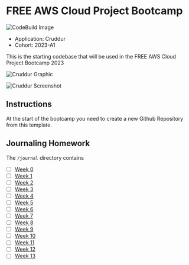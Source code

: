 # FREE AWS Cloud Project Bootcamp

<img src="https://codebuild.ca-central-1.amazonaws.com/badges?uuid=eyJlbmNyeXB0ZWREYXRhIjoiVXZZOGNieVFEdDJZeEpxV2ZMaTdiM0phTHlBWG55TXVUOU8vc0Exemc0bUEzbDN6ajdUTUY4akthYTh3VFBXU2p4MXJKZENUWlZmdHNkYmJJTnJzcktNPSIsIml2UGFyYW1ldGVyU3BlYyI6Ind0ZFFWNzNYdW1IL1lteUciLCJtYXRlcmlhbFNldFNlcmlhbCI6MX0%3D&branch=main" alt="CodeBuild Image">

- Application: Cruddur
- Cohort: 2023-A1

This is the starting codebase that will be used in the FREE AWS Cloud Project Bootcamp 2023

![Cruddur Graphic](_docs/assets/cruddur-banner.jpg)

![Cruddur Screenshot](_docs/assets/cruddur-screenshot.png)

## Instructions

At the start of the bootcamp you need to create a new Github Repository from this template.

## Journaling Homework

The `/journal` directory contains

- [ ] [Week 0](journal/week0.md)
- [ ] [Week 1](journal/week1.md)
- [ ] [Week 2](journal/week2.md)
- [ ] [Week 3](journal/week3.md)
- [ ] [Week 4](journal/week4.md)
- [ ] [Week 5](journal/week5.md)
- [ ] [Week 6](journal/week6.md)
- [ ] [Week 7](journal/week7.md)
- [ ] [Week 8](journal/week8.md)
- [ ] [Week 9](journal/week9.md)
- [ ] [Week 10](journal/week10.md)
- [ ] [Week 11](journal/week11.md)
- [ ] [Week 12](journal/week12.md)
- [ ] [Week 13](journal/week13.md)
